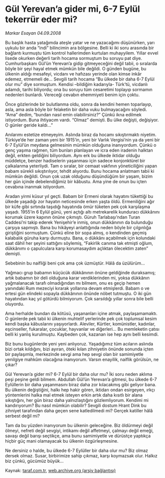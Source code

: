 # Gül Yerevan’a gider mi, 6-7 Eylül tekerrür eder mi?

*Markar Esayan 04.09.2008*

<div class="yazi">
<p>Bu başlık hasta yatağımda ateşle yatar ve ne yazacağımı düşünürken, yarı uykulu bir anda “indi” bilincimin ara bölgesine. Belli ki iki soru arasında bir bağlantı kurmuştu tüm kontrol hallerimden kurtulan muhayyilem. Yıllar evvel lisede okurken değerli tarih hocama sormuştum bu soruyu pat diye. Cumhurbaşkanı Gül’ün Yerevan’a gidip gitmeyeceğini değil tabii, o sıralarda böyle bir şeyi hayal etmek mümkün bile değildi. O günden bugüne, bu ülkenin aldığı mesafeyi, vicdanı ve hafızası yerinde olan kimse inkâr edemez, etmemeli de... Sevgili tarih hocama “Bu ülkede bir daha 6-7 Eylül olur mu” diye sormuştum. Kendisi –bildiğim kadarıyla- Türk’tü, vicdanlı adamdı, tarihi biliyordu; ona bu soruyu tüm cesaretimi toplayıp sormamın nedenleri bunlardı. Vereceği cevabın ehemmiyeti benim için çoktu. </p>
<p>Önce gözlerinde bir bulutlanma oldu, sonra da kendini hemen toparlayıp, asla, ama asla böyle bir felaketin bir daha vuku bulmayacağını söyledi. “Ama” dedim, “bundan nasıl emin olabilirsiniz?” Çünkü ikna edilmek istiyordum. Buna ihtiyacım vardı. “Olmaz” demişti. Bu ülke değişti, değişiyor. O günler geride kaldı...”</p>
<p>Anılarımı estetize etmeyeyim. Aslında biraz da hocamı sıkıştırmaktı niyetim. Türkiye’de her zaman yeni bir 1915’in, yeni bir Varlık Vergisi’nin ya da yeni bir 6-7 Eylül’ün meydana gelmesinin mümkün olduğuna inanıyordum. Çünkü o genç yaşıma rağmen, tüm bunları planlayan ve icra eden iradenin halktan değil, erkten geldiğini biliyordum. Aynı erk bu ülkede iktidar olduğu müddetçe, benzer hadiselerin yaşanması için sadece konjonktürel bir çalkalanma yeterliydi. Tam o sıralar, bir cemaat vakfının yöneticiliğini yapan babam sürekli sıkıştırılıyor, tehdit alıyordu. Bunu hocama anlatmam tabii ki mümkün değildi. Onun çok uzak olduğunu düşündüğüm bir yaşam, bizim her gün içinde debelendiğimiz bir kâbustu. Ama yine de onun bu içten cevabına inanmak istiyordum. </p>
<p>Aradan yirmi küsur yıl geçti. Babam bir Ermeni olarak hayatını tükettiği bu ülkede yaşadığı zor hayatın neticesinde erken yaşta öldü. Ermeniliğini ağır bir küfe gibi sırtında taşıdığı hayatında ömür tüketen pek çok karşılaşma yaşadı. 1955’in 6 Eylül günü, yeni açtığı altı metrekarelik kunduracı dükkânını korumak üzere kapının önüne çıkmıştı. Güruh Tarlabaşı’ndan Turan Caddesi’ni takip ederek Yenişehir’e inmiş, onun dükkânının da bulunduğu çarşıya sapmıştı. Bana bu hikâyeyi anlattığında neden böyle bir çılgınlığa giriştiğini sormuştum. Çünkü eline bir sopa almış, o kendinden geçmiş kalabalık güruha karşı durmuştu. Bana, o dükkânı açabilmek için kolundaki saat dâhil her şeyini sattığını söylemiş, “Fakirlik canıma tak etmişti oğlum, dükkânımı o çapulculara karşı korumasaydım açlıktan ölecektim zaten” demişti. </p>
<p>Sebebinin bu naifliği beni çok ama çok üzmüştür. Hâlâ da üzülürüm...</p>
<p>Yağmacı grup babamın küçücük dükkânının önüne geldiğinde duraksamış; artık babamın bir deli olduğuna karar verdiklerinden mi, yoksa dükkânın yağmalanacak tarafı olmadığından mı bilmem, onu es geçip hemen yanındaki Rum mezeciyi kırarak yollarına devam etmişlerdi. Babam o ve ertesi gün elindeki sopayla dükkânının önünde nöbet tutmuştu. O iki gün hayatından kaç yıl götürdü bilmiyorum. Çok sarsıldığı yıllar sonra bile belli oluyordu.</p>
<p>Ama herhalde bundan da kötüsü, yaşananları içine atmak, paylaşamamaktı. O günlerde pek tabii ki ülkenin muhtelif yerlerinde pek çok toplumsal kesim kendi başka kâbuslarını yaşıyorlardı. Aleviler, Kürtler, komünistler, kadınlar, eşcinseller, fukaralar, çocuklar, hayvanlar ve diğerleri... Bu memleketin çatısı belli ki yanlış kurulmuştu. Kaybeden çok, kazanan ise hep aynı belli kesimdi. </p>
<p>Biz bunu bugünlerde yeni yeni anlıyoruz. Yaşadığımız tüm acıların aslında bizi ortak kıldığını, bizi ayıran, öteki kılan zihniyetin önünde sonunda içten bir paylaşımla, merkezinde sevgi ama hep sevgi olan bir samimiyetle yenilgiye mahkûm olacağına inanıyorum. Varsın enayilik, naiflik görülsün, ne çıkar?</p>
<p>Gül Yerevan’a gider mi? 6-7 Eylül bir daha olur mu? İki soru neden aklıma peşi peşine geldi bilmem. Abdullah Gül’ün Yerevan’a gitmesi, bu ülkede 6-7 Eylüllerin bir daha yaşanmasını biraz daha zor kılacakmış gibi geliyor bana. Bu ülkenin değiştiğini, halkı hep hakir gören, iktidarı ondan esirgeyen, ırkçı yöntemlerini halka mal etmek isteyen erkin artık daha kısıtlı bir alana sıkıştığını, her gün biraz daha yalnızlaştığını gözlemliyorum. Kendimi mi kandırıyorum? Bu nasıl mümkün olabilir? Sevgili dostum Hrant Dink bu zihniyet tarafından daha geçen sene katledilmedi mi? Gerçek katiller hâlâ serbest değil mi?</p>
<p>Tam da bu yüzden inanıyorum bu ülkenin geleceğine. Biz öldürmeyi değil ölmeyi, nefreti değil sevgiyi, intikamı değil affetmeyi, çalmayı değil emeği, savaşı değil barışı seçtikçe, ama bunu samimiyetle ve dürüstçe yaptıkça hiçbir güç mani olamayacak bu ülkenin özgürleşmesine.</p>
<p>Ne dersiniz o halde, bu ülkede 6-7 Eylüller bir daha olur mu? Biz olmaz dersek olmaz. Susar, birbirimize sahip çıkmaz, karşı koymazsak olur. Halkız biz çünkü, gücümüz büyük...</p></div>

Kaynak: [taraf.com.tr](m), [web.archive.org (arşiv bağlantısı)](http://web.archive.org/web/20101201034052/http://taraf.com.tr/markar-esayan/makale-gul-yerevana-gider-mi-6-7-eylul-tekerrur-eder-mi.htm)
